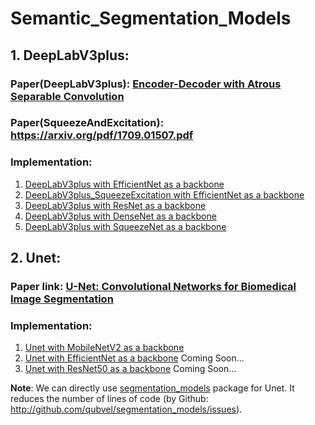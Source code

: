 # Semantic_Segmentation_Models


## 1.  DeepLabV3plus: 

### Paper(DeepLabV3plus): [Encoder-Decoder with Atrous Separable Convolution](https://arxiv.org/pdf/1802.02611.pdf)
### Paper(SqueezeAndExcitation): https://arxiv.org/pdf/1709.01507.pdf


### Implementation:
1.  [DeepLabV3plus with EfficientNet as a backbone](https://github.com/tshr-d-dragon/Semantic_Segmentation_Models/blob/main/DeepLabV3plus_EfficientNet.py)
2.  [DeepLabV3plus_SqueezeExcitation with EfficientNet as a backbone](https://github.com/tshr-d-dragon/Semantic_Segmentation_Models/blob/main/DeepLabV3plusSE_EfficientNet.py)
3.  [DeepLabV3plus with ResNet as a backbone](https://github.com/tshr-d-dragon/Semantic_Segmentation_Models/blob/main/DeepLabV3plus_ResNet.py)
4.  [DeepLabV3plus with DenseNet as a backbone](https://github.com/tshr-d-dragon/Semantic_Segmentation_Models/blob/main/DeepLabV3plus_DenseNet.py)
5.  [DeepLabV3plus with SqueezeNet as a backbone](https://github.com/tshr-d-dragon/Semantic_Segmentation_Models/blob/main/DeepLabV3plus_SqueezeNet.py)


## 2.  Unet:

### Paper link: [U-Net: Convolutional Networks for Biomedical Image Segmentation](https://arxiv.org/pdf/1505.04597.pdf)

### Implementation:
1.  [Unet with MobileNetV2 as a backbone](https://github.com/tshr-d-dragon/Semantic_Segmentation_Models/blob/main/Unet_MobileNetV2.py)
2.  [Unet with EfficientNet as a backbone]() Coming Soon...
3.  [Unet with ResNet50 as a backbone]() Coming Soon...

**Note**: We can directly use [segmentation_models](https://segmentation-models.readthedocs.io/en/latest/) package for Unet. It reduces the number of lines of code (by Github: http://github.com/qubvel/segmentation_models/issues).
